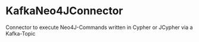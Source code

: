 # KafkaNeo4JConnector
Connector to execute Neo4J-Commands written in Cypher or JCypher via a Kafka-Topic
